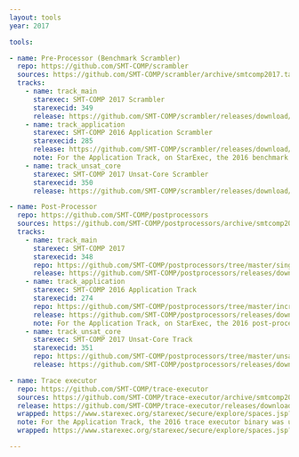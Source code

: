 ```yaml
---
layout: tools
year: 2017

tools:

- name: Pre-Processor (Benchmark Scrambler)
  repo: https://github.com/SMT-COMP/scrambler
  sources: https://github.com/SMT-COMP/scrambler/archive/smtcomp2017.tar.gz
  tracks:
    - name: track_main
      starexec: SMT-COMP 2017 Scrambler
      starexecid: 349
      release: https://github.com/SMT-COMP/scrambler/releases/download/smtcomp2017/SMT-COMP-2017-Application-Scrambler.tar.xz
    - name: track_application
      starexec: SMT-COMP 2016 Application Scrambler
      starexecid: 285
      release: https://github.com/SMT-COMP/scrambler/releases/download/smtcomp2017/SMT-COMP-2017-Application-Scrambler.tar.xz
      note: For the Application Track, on StarExec, the 2016 benchmark scrambler was used.
    - name: track_unsat_core
      starexec: SMT-COMP 2017 Unsat-Core Scrambler
      starexecid: 350
      release: https://github.com/SMT-COMP/scrambler/releases/download/smtcomp2017/SMT-COMP-2017-Unsat-Core-Scrambler.tar.xz

- name: Post-Processor
  repo: https://github.com/SMT-COMP/postprocessors
  sources: https://github.com/SMT-COMP/postprocessors/archive/smtcomp2018.tar.gz
  tracks:
    - name: track_main
      starexec: SMT-COMP 2017
      starexecid: 348
      repo: https://github.com/SMT-COMP/postprocessors/tree/master/single-problem-challenge-track
      release: https://github.com/SMT-COMP/postprocessors/releases/download/smtcomp2017/SMT-COMP-2017-Main-Track-Postprocessor.tgz
    - name: track_application
      starexec: SMT-COMP 2016 Application Track
      starexecid: 274
      repo: https://github.com/SMT-COMP/postprocessors/tree/master/incremental-track
      release: https://github.com/SMT-COMP/postprocessors/releases/download/smtcomp2017/SMT-COMP-2017-Application-Track-Postprocessor.tgz
      note: For the Application Track, on StarExec, the 2016 post-processor was used.
    - name: track_unsat_core
      starexec: SMT-COMP 2017 Unsat-Core Track
      starexecid: 351
      repo: https://github.com/SMT-COMP/postprocessors/tree/master/unsat-core-track
      release: https://github.com/SMT-COMP/postprocessors/releases/download/smtcomp2017/SMT-COMP-2017-Unsat-Core-Track-Postprocessor.tgz

- name: Trace executor
  repo: https://github.com/SMT-COMP/trace-executor
  sources: https://github.com/SMT-COMP/trace-executor/archive/smtcomp2017.tar.gz
  release: https://github.com/SMT-COMP/trace-executor/releases/download/smtcomp2016/SMT-COMP-2016-trace-executor.tar.xz
  wrapped: https://www.starexec.org/starexec/secure/explore/spaces.jsp?id=311571
  note: For the Application Track, the 2016 trace executor binary was used.
  wrapped: https://www.starexec.org/starexec/secure/explore/spaces.jsp?id=259879

---
```

